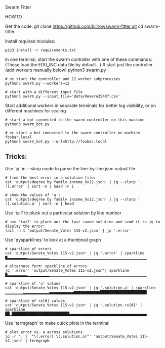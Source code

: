 Swarm Fitter


HOWTO

Get the code:
    git clone https://github.com/billroy/swarm-fitter.git
    cd swarm-fitter

Install required modules:

    pip3 install -r requirements.txt

In one terminal, start the swarm controller with one of these commands:
    (These load the EDU_INC data file by default...)
    # start just the controller (add workers manually below)
    python3 swarm.py

    # or start the controller and 12 worker subprocesses
    python3 swarm.py --workers=12

    # start with a different input file
    python3 swarm.py --input_file='data/Revere254X7.csv'

Start additional workers in separate terminals for better log visibility,
    or on different machines for scaling

    # start a bot connected to the swarm controller on this machine
    python3 swarm_bot.py

    # or start a bot connected to the swarm controller on machine foobar.local
    python3 swarm_bot.py --url=http://foobar.local
    

Tricks:
-------

Use 'jq' in --slurp mode to parse the line-by-line json output file

    # find the best error in a solution file:
    cat 'output/degree by family income_6x12.json' | jq --slurp '.[].error' | sort -n | head -n 1

    # show the values of 'a':
    cat 'output/degree by family income_6x12.json' | jq --slurp '.[].solution.a' | sort -n | head

Use 'tail' to pluck out a particular solution by line number

    # use 'tail' to pluck out the last saved solution and send it to jq to display the error:
    tail -n 1 'output/Senate_Votes 115-v2.json' | jq '.error'

Use 'pysparklines' to look at a thumbnail graph

    # sparkline of errors
    cat 'output/Senate_Votes 115-v2.json' | jq '.error' | sparkline
    ▇▃▃▃▃▃▃▃▃▃▂▂▂▂▂▂▂▂▂▂▁▁▁▁▁▁▁▁▁▁▁▁▁▁▁▁▁▁▁▁▁▁▁▁▁▁▁▁▁▁▁▁▁▁▁▁▁▁▁▁▁▁▁▁

    # alternate form: sparkline of errors
    jq '.error' 'output/Senate_Votes 115-v2.json'| sparkline
    ▇▃▃▃▃▃▃▃▃▃▂▂▂▂▂▂▂▂▂▂▁▁▁▁▁▁▁▁▁▁▁▁▁▁▁▁▁▁▁▁▁▁▁▁▁▁▁▁▁▁▁▁▁▁▁▁▁▁▁▁▁▁▁▁

    # sparkline of 'a' values
    cat 'output/Senate_Votes 115-v2.json' | jq '.solution.a' | sparkline
    ▁▁▁▁▁▁▁▁▂▂▂▂▂▂▂▂▂▂▂▂▄▄▄▄▄▄▄▄▄▄▄▆▆▆▆▆▆▆▆▆▆▆▆█████████████████████

    # sparkline of rx[0] values
    cat 'output/Senate_Votes 115-v2.json' | jq '.solution.rx[0]' | sparkline
    ██▁██████████████████████████▄▄▄▄▄▄▄▄▄▄▄▄▄▄▄▄▄▄▄▄▄▄▄▄▄▄▄▄▄▄▄▄▄▄▄

Use 'termgraph' to make quick plots in the terminal

    # plot error vs. a across solutions
    jq -r '. |  "\(.error) \(.solution.a)"' 'output/Senate_Votes 115-v2.json' | termgraph

